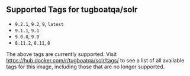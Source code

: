 ## Supported Tags for tugboatqa/solr

* `9.2.1`, `9.2`, `9`, `latest`
* `9.1.1`, `9.1`
* `9.0.0`, `9.0`
* `8.11.2`, `8.11`, `8`

The above tags are currently supported. Visit https://hub.docker.com/r/tugboatqa/solr/tags/ to see a list of all available tags for this image, including those that are no longer supported.
